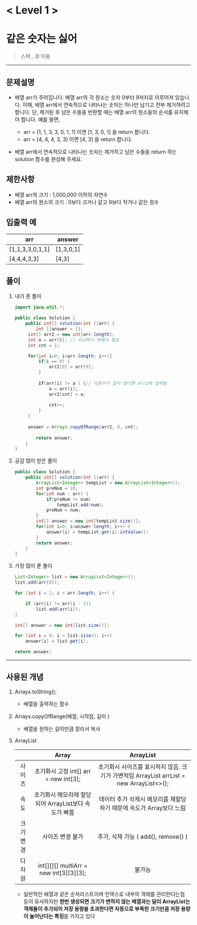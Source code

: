 

# < Level 1 > 

# 같은 숫자는 싫어   

> 스택 , 큐 이용

---

## 문제설명 

- 배열 arr가 주어집니다. 배열 arr의 각 원소는 숫자 0부터 9까지로 이루어져 있습니다. 이때, 배열 arr에서 연속적으로 나타나는 숫자는 하나만 남기고 전부 제거하려고 합니다. 단, 제거된 후 남은 수들을 반환할 때는 배열 arr의 원소들의 순서를 유지해야 합니다. 예를 들면,

  - arr = [1, 1, 3, 3, 0, 1, 1] 이면 [1, 3, 0, 1] 을 return 합니다.
  - arr = [4, 4, 4, 3, 3] 이면 [4, 3] 을 return 합니다.

- 배열 arr에서 연속적으로 나타나는 숫자는 제거하고 남은 수들을 return 하는 solution 함수를 완성해 주세요.

## 제한사항 

- 배열 arr의 크기 : 1,000,000 이하의 자연수
- 배열 arr의 원소의 크기 : 0보다 크거나 같고 9보다 작거나 같은 정수

## 입출력 예

| arr             | answer    |
| --------------- | --------- |
| [1,1,3,3,0,1,1] | [1,3,0,1] |
| [4,4,4,3,3]     | [4,3]     |

## 풀이 

1. 내가 푼 풀이 

   ```java
   import java.util.*;
   
   public class Solution {
       public int[] solution(int []arr) {
           int []answer = {};
   	    int[] arr2 = new int[arr.length];
   	    int a = arr[0]; // 비교하기 위해서 필요  
   	    int cnt = 1;	    
   
   	    for(int i=0; i<arr.length; i++){
   	    	if(i == 0) {
   	    		arr2[0] = arr[0];
   	    	}
   	    	
   	        if(arr[i] != a ) {// 다음수가 같지 않다면 arr2에 입력됨 
   	        	a = arr[i];
   	        	arr2[cnt] = a;
   	        	
   	        	cnt++;
   	        }
   	    }
   	    
   	    answer = Arrays.copyOfRange(arr2, 0, cnt);
   	    
           return answer;
       }
   }
   ```

2. 공감 많이 받은 풀이 

   ```java
   public class Solution {
       public int[] solution(int []arr) {
           ArrayList<Integer> tempList = new ArrayList<Integer>();
           int preNum = 10;
           for(int num : arr) {
               if(preNum != num)
                   tempList.add(num);
               preNum = num;
           }       
           int[] answer = new int[tempList.size()];
           for(int i=0; i<answer.length; i++) {
               answer[i] = tempList.get(i).intValue();
           }
           return answer;
       }
   }
   ```

3. 가장 많이 푼 풀이 

   ```java
   List<Integer> list = new ArrayList<Integer>();
   list.add(arr[0]);
   
   for (int i = 1; i < arr.length; i++) {
   
       if (arr[i] != arr[i - 1])
           list.add(arr[i]);
   }
   
   int[] answer = new int[list.size()];
   
   for (int i = 0; i < list.size(); i++)
       answer[i] = list.get(i);
   
   return answer;
   ```

   


---

## 사용된 개념

1. Arrays.toString();

   - 배열을 출력하는 함수 

2. Arrays.copyOfRange(배열, 시작점, 길이 )

   - 배열을 원하는 길이만큼 잘라서 복사 

3. ArrayList

   |          |                         Array                         |                          ArrayList                           |
   | :------: | :---------------------------------------------------: | :----------------------------------------------------------: |
   |  사이즈  |         초기화시 고정 int[] arr = new int[3];         | 초기화시 사이즈를 표시하지 않음.  크기가 가변적임 ArrayList<Integer> arrList = new ArrayList<>(); |
   |   속도   | 초기화시 메모리에 할당되어  ArrayList보다 속도가 빠름 | 데이터 추가 삭제시 메모리를 재할당하기 때문에 속도가 Array보다 느림 |
   | 크기변경 |                   사이즈 변경 불가                    |             추가, 삭제 가능 ( add(), remove() )              |
   |  다차원  |        int[][][] multiArr = new int[3][3][3];         |                            불가능                            |

   - 일반적인 배열과 같은 순차리스트이며 인덱스로 내부의 객체를 관리한다는점 등이 유사하지만 **한번 생성되면 크기가 변하지 않는 배열과는 달리 ArrayList는 객체들이 추가되어 저장 용량을 초과한다면 자동으로 부족한 크기만큼 저장 용량이 늘어난다는 특징**을 가지고 있다
